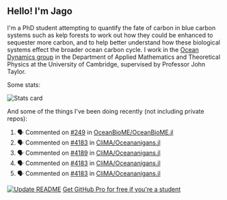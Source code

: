 ## Hello! I'm Jago

I'm a PhD student attempting to quantify the fate of carbon in blue carbon systems such as kelp forests to work out how they could be enhanced to sequester more carbon, and to help better understand how these biological systems effect the broader ocean carbon cycle. I work in the <a href="https://www.damtp.cam.ac.uk/user/jrt51/" class="emph">Ocean Dynamics group</a> in the Department of Applied Mathematics and Theoretical Physics at the University of Cambridge, supervised by Professor John Taylor.

Some stats:
<!--
![](https://raw.githubusercontent.com/jagoosw/jagoosw/main/profile-summary-card-output/nord_dark/0-profile-details.svg)
![](https://raw.githubusercontent.com/jagoosw/jagoosw/main/profile-summary-card-output/nord_dark/3-stats.svg)
![](https://raw.githubusercontent.com/jagoosw/jagoosw/main/profile-summary-card-output/nord_dark/4-productive-time.svg)
-->
![Stats card](https://github-readme-stats.vercel.app/api?username=jagoosw&count_private=true&show_icons=true&theme=transparent&hide_title=true&rank_icon=percentile&show=reviews)

And some of the things I've been doing recently (not including private repos):
<!--START_SECTION:activity-->
1. 🗣 Commented on [#249](https://github.com/OceanBioME/OceanBioME.jl/pull/249#issuecomment-2714945989) in [OceanBioME/OceanBioME.jl](https://github.com/OceanBioME/OceanBioME.jl)
2. 🗣 Commented on [#4183](https://github.com/CliMA/Oceananigans.jl/issues/4183#issuecomment-2714430628) in [CliMA/Oceananigans.jl](https://github.com/CliMA/Oceananigans.jl)
3. 🗣 Commented on [#4189](https://github.com/CliMA/Oceananigans.jl/pull/4189#issuecomment-2714422782) in [CliMA/Oceananigans.jl](https://github.com/CliMA/Oceananigans.jl)
4. 🗣 Commented on [#4183](https://github.com/CliMA/Oceananigans.jl/issues/4183#issuecomment-2711629647) in [CliMA/Oceananigans.jl](https://github.com/CliMA/Oceananigans.jl)
5. 🗣 Commented on [#4183](https://github.com/CliMA/Oceananigans.jl/issues/4183#issuecomment-2711589767) in [CliMA/Oceananigans.jl](https://github.com/CliMA/Oceananigans.jl)
<!--END_SECTION:activity-->


[![Update README](https://github.com/jagoosw/jagoosw/actions/workflows/update-readme.yml/badge.svg)](https://github.com/jagoosw/jagoosw/actions/workflows/update-readme.yml)
[Get GitHub Pro for free if you're a student](https://education.github.com/pack)

